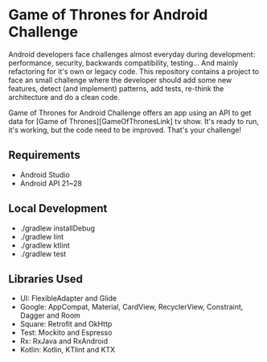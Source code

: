 # Game of Thrones for Android Challenge
Android developers face challenges almost everyday during development: performance, security, backwards compatibility, testing... And mainly refactoring for it's own or legacy code. 
This repository contains a project to face an small challenge where the developer should add some new features, detect (and implement) patterns, add tests, re-think the architecture and do a clean code.

Game of Thrones for Android Challenge offers an app using an API to get data for [Game of Thrones][GameOfThronesLink] tv show. It's ready to run, it's working, but the code need to be improved. That's your challenge!

## Requirements

- Android Studio
- Android API 21~28

## Local Development 

- ./gradlew installDebug
- ./gradlew lint
- ./gradlew ktlint
- ./gradlew test

## Libraries Used

- UI: FlexibleAdapter and Glide
- Google: AppCompat, Material, CardView, RecyclerView, Constraint, Dagger and Room
- Square: Retrofit and OkHttp
- Test: Mockito and Espresso
- Rx: RxJava and RxAndroid
- Kotlin: Kotlin, KTlint and KTX

